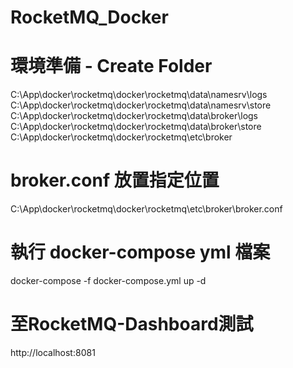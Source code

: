 # RocketMQ_Docker

# 環境準備 - Create Folder
C:\\App\\docker\\rocketmq\\docker\\rocketmq\\data\\namesrv\\logs
C:\\App\\docker\\rocketmq\\docker\\rocketmq\\data\\namesrv\\store
C:\\App\\docker\\rocketmq\\docker\\rocketmq\\data\\broker\\logs
C:\\App\\docker\\rocketmq\\docker\\rocketmq\\data\\broker\\store
C:\\App\\docker\\rocketmq\\docker\\rocketmq\\etc\\broker

# broker.conf 放置指定位置
C:\\App\\docker\\rocketmq\\docker\\rocketmq\\etc\\broker\\broker.conf

# 執行 docker-compose yml 檔案
docker-compose -f docker-compose.yml up -d

# 至RocketMQ-Dashboard測試
http://localhost:8081